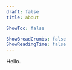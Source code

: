 ```yaml
---
draft: false
title: about

ShowToc: false

ShowBreadCrumbs: false
ShowReadingTime: false
---
```


Hello.
